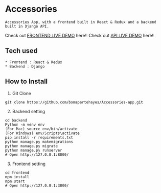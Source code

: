 # Accessories
```
Accessories App, with a frontend built in React & Redux and a backend built in Django API.
```
Check out [FRONTEND LIVE DEMO](https://frontend-hayes.herokuapp.com/) here!!
Check out [API LIVE DEMO](https://backend-hayes.herokuapp.com/) here!!
## Tech used
```
* Frontend : React & Redux
* Backend : Django
```
## How to Install
1. Git Clone
```
git clone https://github.com/bonapartehayes/Accessories-app.git
```
2. Backend setting
```
cd backend
Python -m venv env
(For Mac) source env/bin/activate
(For Windows) env/Scripts\activate
pip install -r requirements.txt
python manage.py makemigrations
python manage.py migrate
python manage.py runserver
# Open http://127.0.0.1:8000/
```
3. Frontend setting
```
cd frontend
npm install
npm start
# Open http://127.0.0.1:3000/
```
